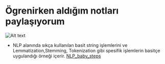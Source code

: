 # Ögrenirken aldığım notları paylaşıyorum


![Alt text](https://images.contentstack.io/v3/assets/blt71da4c740e00faaa/blt3e9883f5dfd008f4/603039d9cb67827268e09219/saltbae_pytorch.jpg "a title")

* NLP alanında sıkça kullanılan basit string işlemlerini ve Lemmatization,Stemming, Tokenization gibi spesifik işlemlerin basitçe uygulandığı örneği içerir. [NLP_baby_steps](NLP_baby_steps.ipynb)
